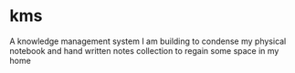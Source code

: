 # kms
A knowledge management system I am building to condense my physical notebook and hand written notes collection to regain some space in my home
